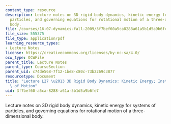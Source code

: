 ```yaml
---
content_type: resource
description: Lecture notes on 3D rigid body dynamics, kinetic energy for systems of
  particles, and governing equations for rotational motion of a three-dimensional
  body.
file: /courses/16-07-dynamics-fall-2009/3f7bef60a5ca8288a61a5b1d5a9b6fe7_MIT16_07F09_Lec27.pdf
file_size: 555375
file_type: application/pdf
learning_resource_types:
- Lecture Notes
license: https://creativecommons.org/licenses/by-nc-sa/4.0/
ocw_type: OCWFile
parent_title: Lecture Notes
parent_type: CourseSection
parent_uid: c74de568-7f12-1be8-c80c-73b2269c3877
resourcetype: Document
title: "Lecture L27 \u2013 3D Rigid Body Dynamics: Kinetic Energy; Instability; Equations\
  \ of Motion"
uid: 3f7bef60-a5ca-8288-a61a-5b1d5a9b6fe7
---
```

Lecture notes on 3D rigid body dynamics, kinetic energy for systems of particles, and governing equations for rotational motion of a three-dimensional body.